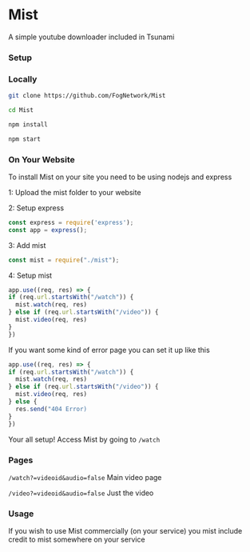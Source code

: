 # Mist
A simple youtube downloader included in Tsunami

### Setup

### Locally

```sh
git clone https://github.com/FogNetwork/Mist

cd Mist

npm install

npm start
```

### On Your Website
To install Mist on your site you need to be using nodejs and express

1: Upload the mist folder to your website

2: Setup express
```js
const express = require('express');
const app = express();
```

3: Add mist
```js
const mist = require("./mist");
```

4: Setup mist
```js
app.use((req, res) => {
if (req.url.startsWith("/watch")) {
  mist.watch(req, res)
} else if (req.url.startsWith("/video")) {
  mist.video(req, res)
}
})
```

If you want some kind of error page you can set it up like this
```js
app.use((req, res) => {
if (req.url.startsWith("/watch")) {
  mist.watch(req, res)
} else if (req.url.startsWith("/video")) {
  mist.video(req, res)
} else {
  res.send("404 Error)
}
})
```

Your all setup! Access Mist by going to `/watch`

### Pages
`/watch?=videoid&audio=false` Main video page

`/video?=videoid&audio=false` Just the video

### Usage
If you wish to use Mist commercially (on your service) you mist include credit to mist somewhere on your service